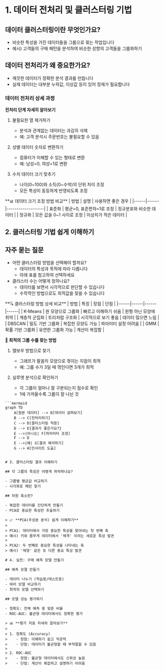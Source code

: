# 1. 데이터 전처리 및 클러스터링 기법

## 데이터 클러스터링이란 무엇인가요?

- 비슷한 특성을 가진 데이터들을 그룹으로 묶는 작업입니다
- 예시) 고객들의 구매 패턴을 분석하여 비슷한 성향의 고객들을 그룹화하기

## 데이터 전처리가 왜 중요한가요?

- 깨끗한 데이터가 정확한 분석 결과를 만듭니다
- 실제 데이터는 대부분 누락값, 이상값 등이 있어 정제가 필요합니다

### 데이터 전처리 상세 과정

**전처리 단계 자세히 알아보기**

1. 불필요한 열 제거하기

    - 분석과 관계없는 데이터는 과감히 삭제
    - 예: 고객 분석시 주문번호는 불필요할 수 있음
2. 성별 데이터 숫자로 변환하기

    - 컴퓨터가 이해할 수 있는 형태로 변환
    - 예: 남성=0, 여성=1로 변환
3. 수치 데이터 크기 맞추기

    - 나이(0~100)와 소득(0~수억)의 단위 차이 조정
    - 모든 특성이 동등하게 반영되도록 조정

<aside>
**📊 데이터 크기 조정 방법 비교**
| 방법 | 설명 | 사용하면 좋은 경우 |
|------|------|-------------------|
| 표준화 | 평균=0, 표준편차=1로 조정 | 정규분포와 비슷한 데이터 |
| 정규화 | 모든 값을 0~1 사이로 조정 | 이상치가 적은 데이터 |

</aside>

## 2. 클러스터링 기법 쉽게 이해하기

## 자주 묻는 질문

- 어떤 클러스터링 방법을 선택해야 할까요?
    - 데이터의 특성과 목적에 따라 다릅니다
    - 아래 표를 참고하여 선택하세요
- 클러스터 수는 어떻게 정하나요?
    - 데이터를 보면서 시각적으로 판단할 수 있습니다
    - 수학적인 방법으로도 최적값을 찾을 수 있습니다

<aside>
**🔍 클러스터링 방법 상세 비교**
| 방법 | 특징 | 장점 | 단점 |
|------|------|------|------|
| K-Means | 원 모양으로 그룹화 | 빠르고 이해하기 쉬움 | 원형 아닌 모양에 취약 |
| 계층적 군집화 | 트리처럼 구조화 | 시각적으로 보기 좋음 | 데이터 많으면 느림 |
| DBSCAN | 밀도 기반 그룹화 | 복잡한 모양도 가능 | 파라미터 설정 어려움 |
| GMM | 확률 기반 그룹화 | 유연한 그룹화 가능 | 계산이 복잡함 |

</aside>

**🎯 최적의 그룹 수를 찾는 방법**

1. 엘보우 방법으로 찾기

    - 그래프가 팔꿈치 모양으로 꺾이는 지점이 최적
    - 예: 그룹 수가 3일 때 꺾인다면 3개가 최적
2. 실루엣 분석으로 확인하기

    - 각 그룹이 얼마나 잘 구분되는지 점수로 확인
    - 1에 가까울수록 그룹이 잘 나뉜 것

```mermaid
```mermaid
graph TD
    A[원본 데이터] --> B[데이터 살펴보기]
    B --> C[전처리하기]
    C --> D[클러스터링 적용]
    D --> E{결과가 좋은가요?}
    E -->|아니오| F[파라미터 조정]
    F --> D
    E -->|예| G[결과 해석하기]
    G --> H[인사이트 도출]
```
```

# 3. 클러스터링 결과 이해하기

## 각 그룹의 특징은 어떻게 파악하나요?

- 그룹별 평균값 비교하기
- 시각화로 패턴 찾기

## 차원 축소란?

- 복잡한 데이터를 간단하게 만들기
- PCA로 중요한 특성만 추출하기

> 📈 **PCA(주성분 분석) 쉽게 이해하기**
> 
> PCA1: 데이터에서 가장 중요한 특성을 찾아내는 첫 번째 축
> 예시) 키와 몸무게 데이터에서 '체격' 이라는 새로운 특성 발견
>
> PCA2: 두 번째로 중요한 특성을 나타내는 축
> 예시) '체형' 같은 또 다른 중요 특성 발견

# 4. 실전: 구매 예측 모델 만들기

## 예측 모델 만들기

- 데이터 나누기 (학습용/테스트용)
- 여러 모델 비교하기
- 최적의 모델 선택하기

## 모델 성능 평가하기

- 정확도: 전체 예측 중 맞춘 비율
- ROC-AUC: 불균형 데이터에서도 정확한 평가

> 📊 **평가 지표 자세히 알아보기**
> 
> 1. 정확도 (Accuracy)
>    - 장점: 이해하기 쉽고 직관적
>    - 단점: 데이터가 불균형할 때 부적절할 수 있음
>
> 2. ROC-AUC
>    - 장점: 불균형 데이터에서도 신뢰성 높음
>    - 단점: 계산이 복잡하고 설명하기 어려움